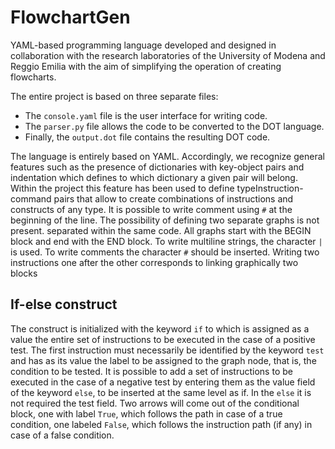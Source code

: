 # FlowchartGen

YAML-based programming language developed and designed in collaboration with the research laboratories of the University of Modena and Reggio Emilia with the aim of simplifying the operation of creating flowcharts.

The entire project is based on three separate files: 
- The `console.yaml` file is the user interface for writing code. 
- The `parser.py` file allows the code to be converted to the DOT language.
- Finally, the `output.dot` file contains the resulting DOT code.

The language is entirely based on YAML. Accordingly, we recognize
general features such as the presence of dictionaries with key-object pairs and indentation
which defines to which dictionary a given pair will belong. Within the project this
feature has been used to define typeInstruction-command pairs that allow
to create combinations of instructions and constructs of any type. 
It is possible to write comment using `#` at the beginning of the line.
The possibility of defining two separate graphs is not present.
separated within the same code. All graphs start with the BEGIN block and end with the
END block. To write multiline strings, the character `|` is used. To write comments
the character `#` should be inserted. Writing two instructions one after the other corresponds to linking
graphically two blocks

## If-else construct
The construct is initialized with the keyword `if` to which is assigned as a value the entire set of
instructions to be executed in the case of a positive test. The first instruction must necessarily be
identified by the keyword `test` and has as its value the label to be assigned to the graph node, that is, the 
condition to be tested.
It is possible to add a set of instructions to be executed in the case of a negative test by entering them
as the value field of the keyword `else`, to be inserted at the same level as if. In the `else` it is not
required the test field.
Two arrows will come out of the conditional block, one with label `True`, which follows the path in
case of a true condition, one labeled `False`, which follows the instruction path (if any) in
case of a false condition.
